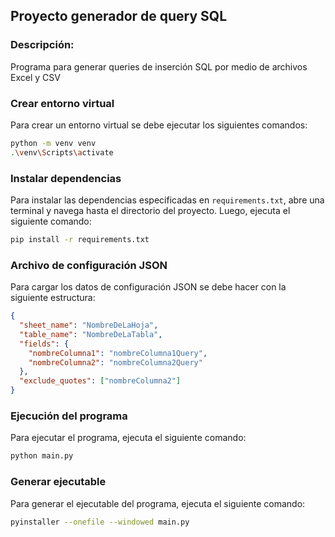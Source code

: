## Proyecto generador de query SQL

### Descripción:

Programa para generar queries de inserción SQL por medio de archivos Excel y CSV

### Crear entorno virtual

Para crear un entorno virtual se debe ejecutar los siguientes comandos:

```bash
python -m venv venv
.\venv\Scripts\activate
```

### Instalar dependencias

Para instalar las dependencias especificadas en `requirements.txt`, abre una terminal y navega hasta el directorio del proyecto. Luego, ejecuta el siguiente comando:

```bash
pip install -r requirements.txt
```

### Archivo de configuración JSON

Para cargar los datos de configuración JSON se debe hacer con la siguiente estructura:

```json
{
  "sheet_name": "NombreDeLaHoja",
  "table_name": "NombreDeLaTabla",
  "fields": {
    "nombreColumna1": "nombreColumna1Query",
    "nombreColumna2": "nombreColumna2Query"
  },
  "exclude_quotes": ["nombreColumna2"]
}
```

### Ejecución del programa

Para ejecutar el programa, ejecuta el siguiente comando:

```bash
python main.py
```

### Generar ejecutable

Para generar el ejecutable del programa, ejecuta el siguiente comando:

```bash
pyinstaller --onefile --windowed main.py
```